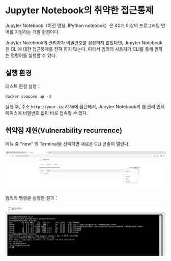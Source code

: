 # Jupyter Notebook의 취약한 접근통제

Jupyter Notebook（이전 명칭: IPython notebook）은 40개 이상의 프로그래밍 언어를 지원하는 개발 환경이다.

Jupyter Notebook의 관리자가 비밀번호를 설정하지 않았다면, Jupyter Notebook은 CLI에 대한 접근통제를 전혀 하지 않는다.
따라서 임의의 사용자가 CLI를 통해 원하는 명령어를 실행할 수 있다.

## 실행 환경

테스트 환경 실행：

```
docker compose up -d
```

실행 후, 주소 `http://your-ip:8888`에 접근해서, Jupyter Notebook의 웹 관리 인터페이스에 비밀번호 없이 바로 접속할 수 있다.

## 취약점 재현(Vulnerability recurrence)

메뉴 중 "new" 의 Terminal을 선택하면 새로운 CLI 콘솔이 열린다.

![](jupyer__start.png)

임의의 명령을 실행한 결과：

![](jupyter__python_shell.png)
